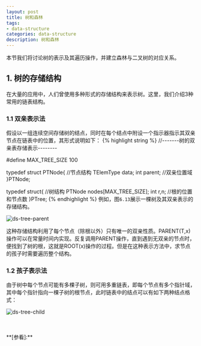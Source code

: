 ```yaml
---
layout: post
title: 树和森林
tags:
- data-structure
categories: data-structure
description: 树和森林
---
```


本节我们将讨论树的表示及其遍历操作，并建立森林与二叉树的对应关系。


<!-- more -->


## 1. 树的存储结构
在大量的应用中，人们曾使用多种形式的存储结构来表示树。这里，我们介绍3种常用的链表结构。

### 1.1 双亲表示法

假设以一组连续空间存储树的结点，同时在每个结点中附设一个指示器指示其双亲节点在链表中的位置，其形式说明如下：
{% highlight string %}
//-------树的双亲表存储表示--------

#define MAX_TREE_SIZE 100

typedef struct PTNode{      //节点结构
	TElemType data;
	int parent;             //双亲位置域
}PTNode;

typedef struct{             //树结构
	PTNode nodes[MAX_TREE_SIZE];
	int r,n;                //根的位置和节点数
}PTree;
{% endhighlight %}
例如，图```6.13```展示一棵树及其双亲表示的存储结构。

![ds-tree-parent](https://ivanzz1001.github.io/records/assets/img/data_structure/ds_tree_parent.jpg)


这种存储结构利用了每个节点（除根以外）只有唯一的双亲性质。PARENT(T,x)操作可以在常量时间内实现。反复调用PARENT操作，直到遇到无双亲的节点时，便找到了树的根，这就是ROOT(x)操作的过程。但是在这种表示方法中，求节点的孩子时需要遍历整个结构。

### 1.2 孩子表示法
由于树中每个节点可能有多棵子树，则可用多重链表，即每个节点有多个指针域，其中每个指针指向一棵子树的根节点，此时链表中的结点可以有如下两种结点格式：

![ds-tree-child](https://ivanzz1001.github.io/records/assets/img/data_structure/ds_graph_child.jpg)




     


<br />
<br />
**[参看]:**


<br />
<br />
<br />


